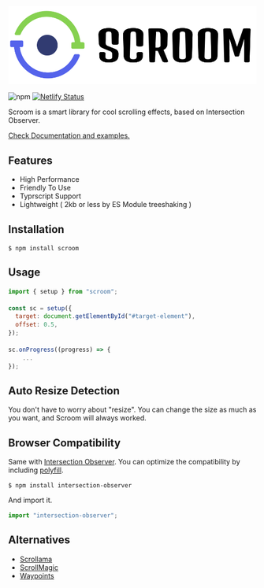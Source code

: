 ![logo](./logo.png)

![npm](https://img.shields.io/npm/v/scroom) [![Netlify Status](https://api.netlify.com/api/v1/badges/c2aef5c9-9162-43c1-96d6-e6c1884f92f4/deploy-status)](https://app.netlify.com/sites/scroom-site/deploys)

Scroom is a smart library for cool scrolling effects, based on Intersection Observer.

[Check Documentation and examples.](http://scroom.wsq.cool/)

## Features

- High Performance
- Friendly To Use
- Typrscript Support
- Lightweight ( 2kb or less by ES Module treeshaking )

## Installation

```shell
$ npm install scroom
```

## Usage

```js
import { setup } from "scroom";

const sc = setup({
  target: document.getElementById("#target-element"),
  offset: 0.5,
});

sc.onProgress((progress) => {
    ...
});
```

## Auto Resize Detection

You don't have to worry about "resize". You can change the size as much as you want, and Scroom will always worked.

## Browser Compatibility

Same with [Intersection Observer](https://caniuse.com/?search=Intersection%20Observer). You can optimize the compatibility by including [polyfill](https://github.com/w3c/IntersectionObserver#readme).

```shell
$ npm install intersection-observer
```

And import it.

```js
import "intersection-observer";
```

## Alternatives

- [Scrollama](https://github.com/russellgoldenberg/scrollama)
- [ScrollMagic](http://scrollmagic.io/)
- [Waypoints](http://imakewebthings.com/waypoints/)
